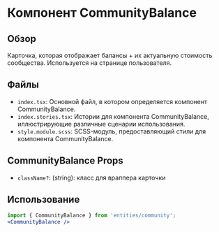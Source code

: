 # Компонент CommunityBalance

## Обзор
Карточка, которая отображает балансы + их актуальную стоимость сообщества. Используется на странице пользователя.

## Файлы
- `index.tsx`: Основной файл, в котором определяется компонент CommunityBalance.
- `index.stories.tsx`: Истории для компонента CommunityBalance, иллюстрирующие различные сценарии использования.
- `style.module.scss`: SCSS-модуль, предоставляющий стили для компонента CommunityBalance.

## CommunityBalance Props
- `className?`: (string): класс для враппера карточки

## Использование
```jsx
import { CommunityBalance } from 'entities/community';
<CommunityBalance />
```